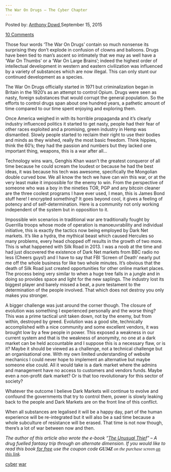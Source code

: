 ```yaml
---
The War On Drugs – The Cyber Chapter
---
```

<article class="post-listing post-11127 post type-post status-publish format-standard has-post-thumbnail hentry  tag-cyber tag-war">
<div class="post-inner">
<span>Posted by: <a href="https://www.deepdotweb.com/author/anthonydowd/" title="">Anthony Dowd </a></span>
<span>September 15, 2015</span>

<span><a href="https://www.deepdotweb.com/2015/09/15/the-war-on-drugs-the-cyber-chapter/#comments">10 Comments</a></span>


<p>Those four words ‘The War On Drugs’ contain so much nonsense its surprising they don’t explode in confusion of clowns and balloons. Drugs have been tied to man’s ascent so intimately that we may as well have a ‘War On Thumbs’ or a ‘War On Large Brains’; indeed the highest order of intellectual development in western and eastern civilization was influenced by a variety of substances which are now illegal. This can only stunt our continued development as a species.</p>
<p>The War On Drugs officially started in 1971 but criminalization began in Britain in the 1920’s as an attempt to control Opium. Drugs were seen as nasty, foreign substances that would corrupt the general population. So the efforts to control drugs span about one hundred years, a pathetic amount of time compared to our time spent enjoying and exploring them.</p>
<p>Once America weighed in with its horrible propaganda and it’s clearly industry influenced politics it started to get nasty, people had their fear of other races exploited and a promising, green industry in Hemp was dismantled. Slowly people started to reclaim their right to use their bodies and minds as they wished, really the most basic freedom. Think hippies, think the 60’s; they had the passion and numbers but they lacked one important thing, weapons, this is a war after all…</p>
<p>Technology wins wars, Genghis Khan wasn’t the greatest conqueror of all time because he could scream the loudest or because he had the best ideas, it was because his tech was awesome, specifically the Mongolian double curved bow. We all know the tech we have can win this war, or at the very least make it impossible for the enemy to win. From the perspective of someone who was a boy in the nineties TOR, PGP and any bitcoin cleaner are the three coolest programs I have ever used, I mean, this is James Bond stuff here! I encrypted something? It goes beyond cool, it gives a feeling of potency and of self-determination. Here is a community not only working independent of the system but in opposition to it.</p>
<p>Impossible win scenarios in traditional war are traditionally fought by Guerrilla troops whose mode of operation is manoeuvrability and individual initiative, this is exactly the tactics now being employed by Dark Net markets. It’s like a hydra, the mythical beast which caused Hercules so many problems, every head chopped off results in the growth of two more. This is what happened with Silk Road in 2013. I was a noob at the time and had just discovered the existence of Dark Net markets from BBC radio no less (Cheers guys!) and I have to say that FBI ‘Screen of Death’ nearly put me off the whole business for like two whole minutes. It’s obvious that the death of Silk Road just created opportunities for other online market places. The process being very similar to when a huge tree falls in a jungle and in doing so provides space and light for the new saplings. The industry lost its biggest player and barely missed a beat, a pure testament to the determination of the people involved. That which does not destroy you only makes you stronger.</p>
<p>A bigger challenge was just around the corner though. The closure of evolution was something I experienced personally and the worse thing? This was a prime tactical unit taken down, not by the enemy, but from within, destroyed by greed. Evolution was a good site, technically accomplished with a nice community and some excellent vendors, it was brought low by a few people in power. This exposed a weakness in our current system and that is the weakness of anonymity, no one at a dark market can be held accountable and I suppose this is a necessary flaw, or is it? Maybe it should be viewed as a challenge, not a technical challenge but an organisational one. With my own limited understanding of website mechanics I could never hope to implement an alternative but maybe someone else could. All it would take is a dark market where the admins and management have no access to customers and vendors funds. Maybe even a non-profit dark market? Or is that too revolutionary for this sector of society?</p>
<p>Whatever the outcome I believe Dark Markets will continue to evolve and confound the governments that try to control them, power is slowly leaking back to the people and Dark Markets are on the front line of this conflict.</p>
<p>When all substances are legalised it will be a happy day, part of the human experience will be re-integrated but it will also be a sad time because a whole subculture of resistance will be erased. That time is not now though, there’s a lot of war between now and then.</p>
<p><em>The author of this article also wrote the e-book &#8220;<span style="text-decoration: underline;">The Unusual Thief</span>&#8221; &#8211; A drug fuelled fantasy trip through an alternate dimension. If you would like to read this book <span style="text-decoration: underline;">for free</span> use the coupon code <strong><span style="font-family: Calibri;">GU34Z </span></strong><span style="font-family: Calibri;">on the purchase screen <a href="http://www.smashwords.com/books/view/551076">on this link</a>.</span></em></p>
</div>
 <a href="https://www.deepdotweb.com/tag/cyber/" rel="tag">cyber</a>  <a href="https://www.deepdotweb.com/tag/war/" rel="tag">war</a></span> <span style="display:none" class="updated">2015-09-15<a href="https://www.deepdotweb.com/author/anthonydowd/" title="Posts by Anthony Dowd" rel="author">Anthony Dowd</a></strong></div>

